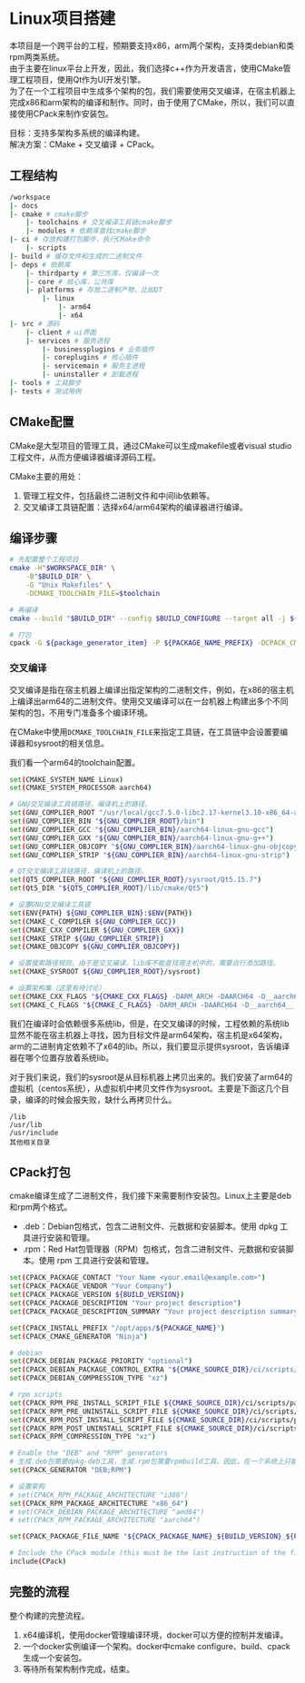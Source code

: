 # Linux项目搭建

本项目是一个跨平台的工程，预期要支持x86，arm两个架构，支持类debian和类rpm两类系统。  
由于主要在linux平台上开发，因此，我们选择c++作为开发语言，使用CMake管理工程项目，使用Qt作为UI开发引擎。  
为了在一个工程项目中生成多个架构的包，我们需要使用交叉编译，在宿主机器上完成x86和arm架构的编译和制作。同时，由于使用了CMake，所以，我们可以直接使用CPack来制作安装包。

目标：支持多架构多系统的编译构建。  
解决方案：CMake + 交叉编译 + CPack。

## 工程结构
```bash
/workspace
|- docs
|- cmake # cmake脚步
    |- toolchains # 交叉编译工具链cmake脚步
    |- modules # 依赖库查找cmake脚步
|- ci # 存放构建打包脚步，执行CMake命令
    |- scripts
|- build # 缓存文件和生成的二进制文件
|- deps # 依赖库
    |- thirdparty # 第三方库，仅编译一次
    |- core # 核心库，公共库
    |- platforms # 存放二进制产物，比如QT
        |- linux
            |- arm64
            |- x64
|- src # 源码
    |- client # ui界面
    |- services # 服务进程
        |- businessplugins # 业务插件
        |- coreplugins # 核心插件
        |- servicemain # 服务主进程
        |- uninstaller # 卸载进程
|- tools # 工具脚步
|- tests # 测试用例
```

## CMake配置
CMake是大型项目的管理工具，通过CMake可以生成makefile或者visual studio工程文件，从而方便编译器编译源码工程。

CMake主要的用处：
1. 管理工程文件，包括最终二进制文件和中间lib依赖等。
2. 交叉编译工具链配置：选择x64/arm64架构的编译器进行编译。

## 编译步骤
```bash
# 先配置整个工程项目
cmake -H"$WORKSPACE_DIR" \
    -B"$BUILD_DIR" \
    -G "Unix Makefiles" \
    -DCMAKE_TOOLCHAIN_FILE=$toolchain

# 再编译
cmake --build "$BUILD_DIR" --config $BUILD_CONFIGURE --target all -j ${NCPU} --

# 打包
cpack -G ${package_generator_item} -P ${PACKAGE_NAME_PREFIX} -DCPACK_CMAKE_GENERATOR=Ninja
```

### 交叉编译
交叉编译是指在宿主机器上编译出指定架构的二进制文件，例如，在x86的宿主机上编译出arm64的二进制文件。使用交叉编译可以在一台机器上构建出多个不同架构的包，不用专门准备多个编译环境。

在CMake中使用`DCMAKE_TOOLCHAIN_FILE`来指定工具链，在工具链中会设置要编译器和sysroot的相关信息。

我们看一个arm64的toolchain配置。
```bash
set(CMAKE_SYSTEM_NAME Linux)
set(CMAKE_SYSTEM_PROCESSOR aarch64)

# GNU交叉编译工具链路径，编译机上的路径。
set(GNU_COMPLIER_ROOT "/usr/local/gcc7.5.0-libc2.17-kernel3.10-x86_64-aarch64-linux-gnu")
set(GNU_COMPLIER_BIN "${GNU_COMPLIER_ROOT}/bin")
set(GNU_COMPLIER_GCC "${GNU_COMPLIER_BIN}/aarch64-linux-gnu-gcc")
set(GNU_COMPLIER_GXX "${GNU_COMPLIER_BIN}/aarch64-linux-gnu-g++")
set(GNU_COMPLIER_OBJCOPY "${GNU_COMPLIER_BIN}/aarch64-linux-gnu-objcopy")
set(GNU_COMPLIER_STRIP "${GNU_COMPLIER_BIN}/aarch64-linux-gnu-strip")

# QT交叉编译工具链路径，编译机上的路径。
set(QT5_COMPLIER_ROOT "${GNU_COMPLIER_ROOT}/sysroot/Qt5.15.7")
set(Qt5_DIR "${QT5_COMPLIER_ROOT}/lib/cmake/Qt5")

# 设置GNU交叉编译工具链
set(ENV{PATH} ${GNU_COMPLIER_BIN}:$ENV{PATH})
set(CMAKE_C_COMPILER ${GNU_COMPLIER_GCC})
set(CMAKE_CXX_COMPILER ${GNU_COMPLIER_GXX})
set(CMAKE_STRIP ${GNU_COMPLIER_STRIP})
set(CMAKE_OBJCOPY ${GNU_COMPLIER_OBJCOPY})

# 设置搜索路径规则。由于是交叉编译，lib库不能查找宿主机中的，需要自行添加路径。
set(CMAKE_SYSROOT ${GNU_COMPLIER_ROOT}/sysroot)

# 设置架构集（这里有待讨论）
set(CMAKE_CXX_FLAGS "${CMAKE_CXX_FLAGS} -DARM_ARCH -DAARCH64 -D__aarch64__ -march=armv8-a")
set(CMAKE_C_FLAGS "${CMAKE_C_FLAGS} -DARM_ARCH -DAARCH64 -D__aarch64__ -march=armv8-a")
```
我们在编译时会依赖很多系统lib，但是，在交叉编译的时候，工程依赖的系统lib显然不能在宿主机器上寻找，因为目标文件是arm64架构，宿主机是x64架构，arm的二进制肯定依赖不了x64的lib。所以，我们要显示提供sysroot，告诉编译器在哪个位置存放着系统lib。

对于我们来说，我们的sysroot是从目标机器上拷贝出来的。我们安装了arm64的虚拟机（centos系统），从虚拟机中拷贝文件作为sysroot。主要是下面这几个目录，编译的时候会报失败，缺什么再拷贝什么。
```
/lib
/usr/lib
/usr/include
其他相关目录
```

## CPack打包
cmake编译生成了二进制文件，我们接下来需要制作安装包。Linux上主要是deb和rpm两个格式。
* .deb：Debian包格式，包含二进制文件、元数据和安装脚本。使用 dpkg 工具进行安装和管理。
* .rpm：Red Hat包管理器（RPM）包格式，包含二进制文件、元数据和安装脚本。使用 rpm 工具进行安装和管理。
```bash
set(CPACK_PACKAGE_CONTACT "Your Name <your.email@example.com>")
set(CPACK_PACKAGE_VENDOR "Your Company")
set(CPACK_PACKAGE_VERSION ${BUILD_VERSION})
set(CPACK_PACKAGE_DESCRIPTION "Your project description")
set(CPACK_PACKAGE_DESCRIPTION_SUMMARY "Your project description summary")

set(CPACK_INSTALL_PREFIX "/opt/apps/${PACKAGE_NAME}")
set(CPACK_CMAKE_GENERATOR "Ninja")

# debian
set(CPACK_DEBIAN_PACKAGE_PRIORITY "optional")
set(CPACK_DEBIAN_PACKAGE_CONTROL_EXTRA "${CMAKE_SOURCE_DIR}/ci/scripts/packaging/preinst;${CMAKE_SOURCE_DIR}/ci/scripts/packaging/postinst;${CMAKE_SOURCE_DIR}/ci/scripts/packaging/prerm;${CMAKE_SOURCE_DIR}/ci/scripts/packaging/postrm")
set(CPACK_DEBIAN_COMPRESSION_TYPE "xz")

# rpm scripts
set(CPACK_RPM_PRE_INSTALL_SCRIPT_FILE ${CMAKE_SOURCE_DIR}/ci/scripts/packaging/preinst)
set(CPACK_RPM_PRE_UNINSTALL_SCRIPT_FILE ${CMAKE_SOURCE_DIR}/ci/scripts/packaging/prerm)
set(CPACK_RPM_POST_INSTALL_SCRIPT_FILE ${CMAKE_SOURCE_DIR}/ci/scripts/packaging/postinst)
set(CPACK_RPM_POST_UNINSTALL_SCRIPT_FILE ${CMAKE_SOURCE_DIR}/ci/scripts/packaging/postrm)
set(CPACK_RPM_COMPRESSION_TYPE "xz")

# Enable the "DEB" and "RPM" generators
# 生成.deb包需要dpkg-deb工具，生成.rpm包需要rpmbuild工具。因此，在一个系统上只能生成一个包格式。
set(CPACK_GENERATOR "DEB;RPM")

# 设置架构
# set(CPACK_RPM_PACKAGE_ARCHITECTURE "i386")
set(CPACK_RPM_PACKAGE_ARCHITECTURE "x86_64")
# set(CPACK_DEBIAN_PACKAGE_ARCHITECTURE "amd64")
# set(CPACK_RPM_PACKAGE_ARCHITECTURE "aarch64")

set(CPACK_PACKAGE_FILE_NAME "${CPACK_PACKAGE_NAME}_${BUILD_VERSION}_${PLATFORM_PROCESSOR_NAME}-${PLATFORM_BUILD_TYPE}")

# Include the CPack module (this must be the last instruction of the file)
include(CPack)
```

## 完整的流程
整个构建的完整流程。
1. x64编译机，使用docker管理编译环境，docker可以方便的控制并发编译。
2. 一个docker实例编译一个架构。docker中cmake configure、build、cpack生成一个安装包。
3. 等待所有架构制作完成，结束。